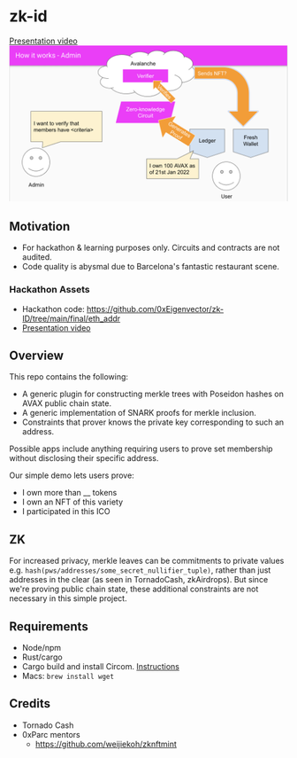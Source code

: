 # zk-id

[Presentation video](https://drive.google.com/drive/folders/1PvkLKwy-mAhNTafAV-6hfYQTtgwEyz90?usp=sharing)
![](https://raw.githubusercontent.com/0xEigenvector/zk-ID/update-readme/diagram.png)

## Motivation
- For hackathon & learning purposes only. Circuits and contracts are not audited.
- Code quality is abysmal due to Barcelona's fantastic restaurant scene. 

### Hackathon Assets
- Hackathon code: https://github.com/0xEigenvector/zk-ID/tree/main/final/eth_addr
- [Presentation video](https://drive.google.com/drive/folders/1PvkLKwy-mAhNTafAV-6hfYQTtgwEyz90?usp=sharing)

## Overview
This repo contains the following: 
- A generic plugin for constructing merkle trees with Poseidon hashes on AVAX public chain state.
- A generic implementation of SNARK proofs for merkle inclusion.
- Constraints that prover knows the private key corresponding to such an address.

Possible apps include anything requiring users to prove set membership without disclosing their specific address.

Our simple demo lets users prove:
- I own more than __ tokens
- I own an NFT of this variety
- I participated in this ICO

## ZK
For increased privacy, merkle leaves can be commitments to private values e.g. `hash(pws/addresses/some_secret_nullifier_tuple)`, rather than just addresses in the clear (as seen in TornadoCash, zkAirdrops). But since we're proving public chain state, these additional constraints are not necessary in this simple project.

## Requirements
- Node/npm
- Rust/cargo
- Cargo build and install Circom. [Instructions](https://docs.circom.io/getting-started/installation/#installing-dependencies)
- Macs: `brew install wget`
## Credits
- Tornado Cash
- 0xParc mentors
	- https://github.com/weijiekoh/zknftmint
